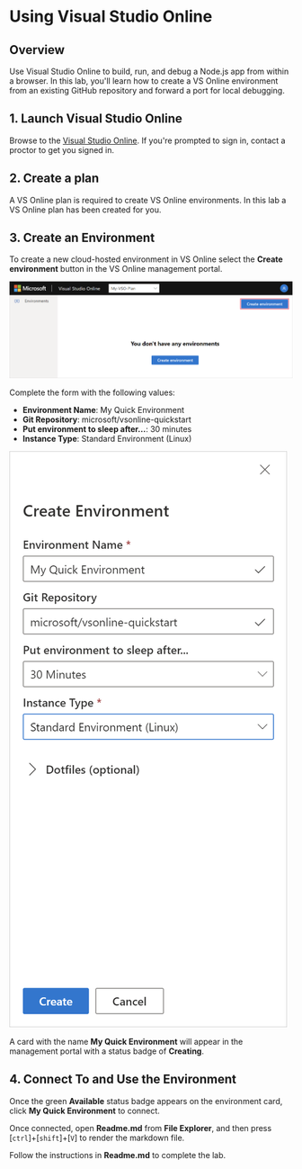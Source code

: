# Using Visual Studio Online

## Overview

Use Visual Studio Online to build, run, and debug a Node.js app from within a browser. In this lab, you'll learn how to create a VS Online environment from an existing GitHub repository and forward a port for local debugging.

## 1. Launch Visual Studio Online

Browse to the [Visual Studio Online](https://online.visualstudio.com/environments). If you're prompted to sign in, contact a proctor to get you signed in.

## 2. Create a plan

A VS Online plan is required to create VS Online environments. In this lab a VS Online plan has been created for you.

## 3. Create an Environment

To create a new cloud-hosted environment in VS Online select the **Create environment** button in the VS Online management portal.

![Create environment in Visual Studio Code](./create-env-vso-01.png)

Complete the form with the following values:

- **Environment Name**: My Quick Environment
- **Git Repository**: microsoft/vsonline-quickstart
- **Put environment to sleep after...**: 30 minutes
- **Instance Type**: Standard Environment (Linux)

![Create environment in Visual Studio Code](./create-quickstart-vso-02.png)

A card with the name **My Quick Environment** will appear in the management portal with a status badge of **Creating**.

## 4. Connect To and Use the Environment

Once the green **Available** status badge appears on the environment card, click **My Quick Environment** to connect.

Once connected, open **Readme.md** from **File Explorer**, and then press [`ctrl`]+[`shift`]+[`V`] to render the markdown file.

Follow the instructions in **Readme.md** to complete the lab.
